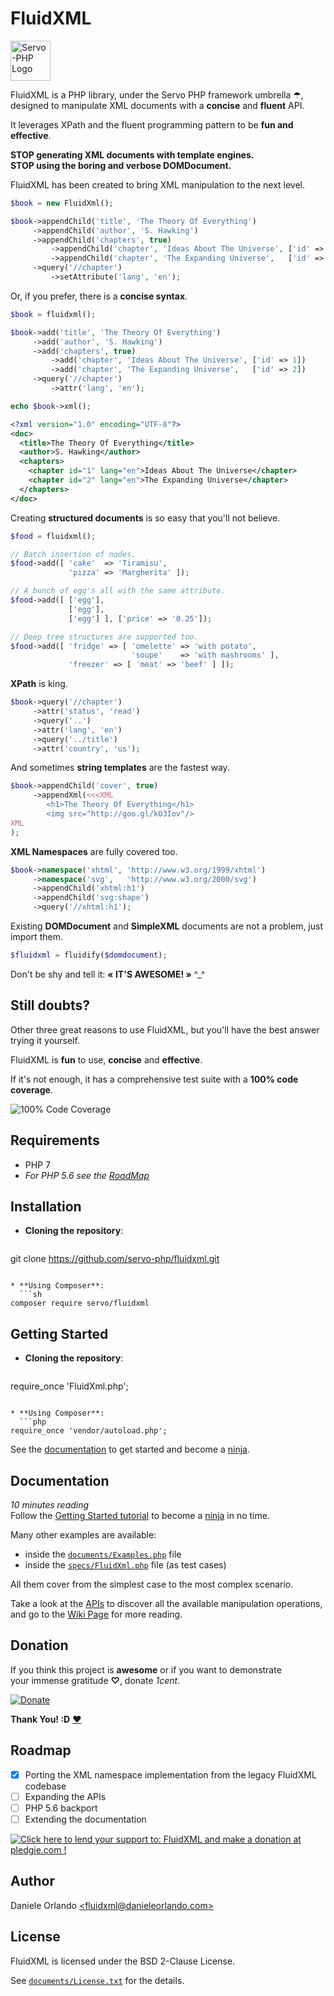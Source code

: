 [apis]: https://github.com/servo-php/fluidxml/blob/master/documents/APIs.md
[gettingstarted]: https://github.com/servo-php/fluidxml/blob/master/documents/Getting-Started.md
[examples]: https://github.com/servo-php/fluidxml/blob/master/documents/Examples.php
[specs]: https://github.com/servo-php/fluidxml/blob/master/specs/FluidXml.php
[wiki]: https://github.com/servo-php/fluidxml/wiki
[license]: https://github.com/servo-php/fluidxml/blob/master/documents/License.txt
[codecoverage]: https://bytebucket.org/daniele_orlando/hosting/raw/master/FluidXML_code_coverage.png?nocache=1
[ninja]: http://1.viki.io/d/1863c/8b75dc48c9.gif
[donate-button]: https://bytebucket.org/daniele_orlando/hosting/raw/master/Donate_button.png?nocache=2
[donate-link]: https://www.paypal.com/cgi-bin/webscr?cmd=_s-xclick&hosted_button_id=UUBXYHQRVJE28
[donate-link-alt]: https://www.paypal.me/danieleorlando
[thankyou]: https://upload.wikimedia.org/wikipedia/commons/thumb/f/f1/Heart_corazón.svg/2000px-Heart_corazón.svg.png

# FluidXML
<img src="https://bytebucket.org/daniele_orlando/hosting/raw/master/Servo_logo.png" height="64px" alt="Servo-PHP Logo"/>

FluidXML is a PHP library, under the Servo PHP framework umbrella ☂,<br/>
designed to manipulate XML documents with a **concise** and **fluent** API.

It leverages XPath and the fluent programming pattern to be **fun and effective**.

**STOP generating XML documents with template engines.**<br/>
**STOP using the boring and verbose DOMDocument.**

FluidXML has been created to bring XML manipulation to the next level.

```php
$book = new FluidXml();

$book->appendChild('title', 'The Theory Of Everything')
     ->appendChild('author', 'S. Hawking')
     ->appendChild('chapters', true)
         ->appendChild('chapter', 'Ideas About The Universe', ['id' => 1])
         ->appendChild('chapter', 'The Expanding Universe',   ['id' => 2])
     ->query('//chapter')
         ->setAttribute('lang', 'en');
```

Or, if you prefer, there is a **concise syntax**.

```php
$book = fluidxml();

$book->add('title', 'The Theory Of Everything')
     ->add('author', 'S. Hawking')
     ->add('chapters', true)
         ->add('chapter', 'Ideas About The Universe', ['id' => 1])
         ->add('chapter', 'The Expanding Universe',   ['id' => 2])
     ->query('//chapter')
         ->attr('lang', 'en');
```

```php
echo $book->xml();
```
```xml
<?xml version="1.0" encoding="UTF-8"?>
<doc>
  <title>The Theory Of Everything</title>
  <author>S. Hawking</author>
  <chapters>
    <chapter id="1" lang="en">Ideas About The Universe</chapter>
    <chapter id="2" lang="en">The Expanding Universe</chapter>
  </chapters>
</doc>
```

Creating **structured documents** is so easy that you'll not believe.

```php
$food = fluidxml();

// Batch insertion of nodes.
$food->add([ 'cake'  => 'Tiramisu',
             'pizza' => 'Margherita' ]);

// A bunch of egg's all with the same attribute.
$food->add([ ['egg'],
             ['egg'],
             ['egg'] ], ['price' => '0.25']);

// Deep tree structures are supported too.
$food->add([ 'fridge' => [ 'omelette' => 'with potato',
                           'soupe'    => 'with mashrooms' ],
             'freezer' => [ 'meat' => 'beef' ] ]);
```

**XPath** is king.

```php
$book->query('//chapter')
     ->attr('status', 'read')
     ->query('..')
     ->attr('lang', 'en')
     ->query('../title')
     ->attr('country', 'us');
```

And sometimes **string templates** are the fastest way.

```php
$book->appendChild('cover', true)
     ->appendXml(<<<XML
        <h1>The Theory Of Everything</h1>
        <img src="http://goo.gl/kO3Iov"/>
XML
);
```

**XML Namespaces** are fully covered too.

```php
$book->namespace('xhtml', 'http://www.w3.org/1999/xhtml')
     ->namespace('svg',   'http://www.w3.org/2000/svg')
     ->appendChild('xhtml:h1')
     ->appendChild('svg:shape')
     ->query('//xhtml:h1');
```

Existing **DOMDocument** and **SimpleXML** documents are not a problem, just import them.

```php
$fluidxml = fluidify($domdocument);
```

Don't be shy and tell it: **« IT'S AWESOME! »** ^\_^


## Still doubts?
Other three great reasons to use FluidXML, but you'll have the best answer trying it yourself.

FluidXML is **fun** to use, **concise** and **effective**.

If it's not enough, it has a comprehensive test suite with a **100% code coverage**.

![100% Code Coverage][codecoverage]


## Requirements
* PHP 7
* _For PHP 5.6 see the [RoadMap](#roadmap)_


## Installation
* **Cloning the repository**:
  ```sh
git clone https://github.com/servo-php/fluidxml.git
```

* **Using Composer**:
  ```sh
composer require servo/fluidxml
```


## Getting Started
* **Cloning the repository**:
  ```php
require_once 'FluidXml.php';
```

* **Using Composer**:
  ```php
require_once 'vendor/autoload.php';
```

See the [documentation](#documentation) to get started and become a [ninja][ninja].


## Documentation
_10 minutes reading_<br/>
Follow the [Getting Started tutorial][gettingstarted] to become a [ninja][ninja] in no time.

Many other examples are available:
- inside the [`documents/Examples.php`][examples] file
- inside the [`specs/FluidXml.php`][specs] file (as test cases)

All them cover from the simplest case to the most complex scenario.

Take a look at the [APIs][apis] to discover all the available manipulation operations,<br/>
and go to the [Wiki Page][wiki] for more reading.


## Donation
If you think this project is **awesome** or if you want to demonstrate<br/>
your immense gratitude **♡**, donate _1cent_.

[![Donate][donate-button]][donate-link]

**Thank You! :D** [♥][thankyou]


## Roadmap
* [x] Porting the XML namespace implementation from the legacy FluidXML codebase
* [ ] Expanding the APIs
* [ ] PHP 5.6 backport
* [ ] Extending the documentation

<a href='https://pledgie.com/campaigns/30607'>
    <img alt='Click here to lend your support to: FluidXML and make a donation at pledgie.com !' src='https://pledgie.com/campaigns/30607.png?skin_name=chrome' border='0' >
</a>


## Author
Daniele Orlando  [&lt;fluidxml@danieleorlando.com&gt;](mailto:fluidxml@danieleorlando.com)


## License
FluidXML is licensed under the BSD 2-Clause License.

See [`documents/License.txt`][license] for the details.
